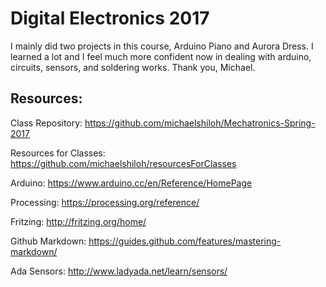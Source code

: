 # Digital Electronics 2017

I mainly did two projects in this course, Arduino Piano and Aurora Dress.
I learned a lot and I feel much more confident now in dealing with arduino, circuits, sensors, and soldering works.
Thank you, Michael.

## Resources: 

Class Repository: https://github.com/michaelshiloh/Mechatronics-Spring-2017

Resources for Classes: https://github.com/michaelshiloh/resourcesForClasses

Arduino: https://www.arduino.cc/en/Reference/HomePage

Processing: https://processing.org/reference/

Fritzing: http://fritzing.org/home/

Github Markdown: https://guides.github.com/features/mastering-markdown/

Ada Sensors: http://www.ladyada.net/learn/sensors/

